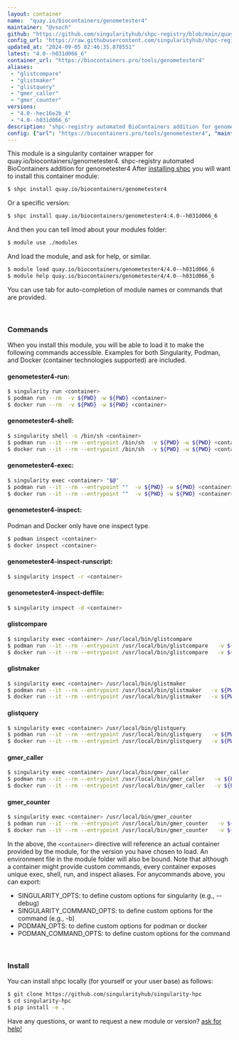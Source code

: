 ```yaml
---
layout: container
name:  "quay.io/biocontainers/genometester4"
maintainer: "@vsoch"
github: "https://github.com/singularityhub/shpc-registry/blob/main/quay.io/biocontainers/genometester4/container.yaml"
config_url: "https://raw.githubusercontent.com/singularityhub/shpc-registry/main/quay.io/biocontainers/genometester4/container.yaml"
updated_at: "2024-09-05 02:46:35.878551"
latest: "4.0--h031d066_6"
container_url: "https://biocontainers.pro/tools/genometester4"
aliases:
 - "glistcompare"
 - "glistmaker"
 - "glistquery"
 - "gmer_caller"
 - "gmer_counter"
versions:
 - "4.0--hec16e2b_4"
 - "4.0--h031d066_6"
description: "shpc-registry automated BioContainers addition for genometester4"
config: {"url": "https://biocontainers.pro/tools/genometester4", "maintainer": "@vsoch", "description": "shpc-registry automated BioContainers addition for genometester4", "latest": {"4.0--h031d066_6": "sha256:011cbf4d9652d9a37ac6bb6aa5e0d3b211cdb2f1fc402ab142011ab53f250baa"}, "tags": {"4.0--hec16e2b_4": "sha256:d03479ad3e891198a1056364ed0dde9389ba929bad199d67ad13ea8641f00424", "4.0--h031d066_6": "sha256:011cbf4d9652d9a37ac6bb6aa5e0d3b211cdb2f1fc402ab142011ab53f250baa"}, "docker": "quay.io/biocontainers/genometester4", "aliases": {"glistcompare": "/usr/local/bin/glistcompare", "glistmaker": "/usr/local/bin/glistmaker", "glistquery": "/usr/local/bin/glistquery", "gmer_caller": "/usr/local/bin/gmer_caller", "gmer_counter": "/usr/local/bin/gmer_counter"}}
---
```


This module is a singularity container wrapper for quay.io/biocontainers/genometester4.
shpc-registry automated BioContainers addition for genometester4
After [installing shpc](#install) you will want to install this container module:


```bash
$ shpc install quay.io/biocontainers/genometester4
```

Or a specific version:

```bash
$ shpc install quay.io/biocontainers/genometester4:4.0--h031d066_6
```

And then you can tell lmod about your modules folder:

```bash
$ module use ./modules
```

And load the module, and ask for help, or similar.

```bash
$ module load quay.io/biocontainers/genometester4/4.0--h031d066_6
$ module help quay.io/biocontainers/genometester4/4.0--h031d066_6
```

You can use tab for auto-completion of module names or commands that are provided.

<br>

### Commands

When you install this module, you will be able to load it to make the following commands accessible.
Examples for both Singularity, Podman, and Docker (container technologies supported) are included.

#### genometester4-run:

```bash
$ singularity run <container>
$ podman run --rm  -v ${PWD} -w ${PWD} <container>
$ docker run --rm  -v ${PWD} -w ${PWD} <container>
```

#### genometester4-shell:

```bash
$ singularity shell -s /bin/sh <container>
$ podman run --it --rm --entrypoint /bin/sh  -v ${PWD} -w ${PWD} <container>
$ docker run --it --rm --entrypoint /bin/sh  -v ${PWD} -w ${PWD} <container>
```

#### genometester4-exec:

```bash
$ singularity exec <container> "$@"
$ podman run --it --rm --entrypoint ""  -v ${PWD} -w ${PWD} <container> "$@"
$ docker run --it --rm --entrypoint ""  -v ${PWD} -w ${PWD} <container> "$@"
```

#### genometester4-inspect:

Podman and Docker only have one inspect type.

```bash
$ podman inspect <container>
$ docker inspect <container>
```

#### genometester4-inspect-runscript:

```bash
$ singularity inspect -r <container>
```

#### genometester4-inspect-deffile:

```bash
$ singularity inspect -d <container>
```


#### glistcompare

```bash
$ singularity exec <container> /usr/local/bin/glistcompare
$ podman run --it --rm --entrypoint /usr/local/bin/glistcompare   -v ${PWD} -w ${PWD} <container> -c " $@"
$ docker run --it --rm --entrypoint /usr/local/bin/glistcompare   -v ${PWD} -w ${PWD} <container> -c " $@"
```


#### glistmaker

```bash
$ singularity exec <container> /usr/local/bin/glistmaker
$ podman run --it --rm --entrypoint /usr/local/bin/glistmaker   -v ${PWD} -w ${PWD} <container> -c " $@"
$ docker run --it --rm --entrypoint /usr/local/bin/glistmaker   -v ${PWD} -w ${PWD} <container> -c " $@"
```


#### glistquery

```bash
$ singularity exec <container> /usr/local/bin/glistquery
$ podman run --it --rm --entrypoint /usr/local/bin/glistquery   -v ${PWD} -w ${PWD} <container> -c " $@"
$ docker run --it --rm --entrypoint /usr/local/bin/glistquery   -v ${PWD} -w ${PWD} <container> -c " $@"
```


#### gmer_caller

```bash
$ singularity exec <container> /usr/local/bin/gmer_caller
$ podman run --it --rm --entrypoint /usr/local/bin/gmer_caller   -v ${PWD} -w ${PWD} <container> -c " $@"
$ docker run --it --rm --entrypoint /usr/local/bin/gmer_caller   -v ${PWD} -w ${PWD} <container> -c " $@"
```


#### gmer_counter

```bash
$ singularity exec <container> /usr/local/bin/gmer_counter
$ podman run --it --rm --entrypoint /usr/local/bin/gmer_counter   -v ${PWD} -w ${PWD} <container> -c " $@"
$ docker run --it --rm --entrypoint /usr/local/bin/gmer_counter   -v ${PWD} -w ${PWD} <container> -c " $@"
```



In the above, the `<container>` directive will reference an actual container provided
by the module, for the version you have chosen to load. An environment file in the
module folder will also be bound. Note that although a container
might provide custom commands, every container exposes unique exec, shell, run, and
inspect aliases. For anycommands above, you can export:

 - SINGULARITY_OPTS: to define custom options for singularity (e.g., --debug)
 - SINGULARITY_COMMAND_OPTS: to define custom options for the command (e.g., -b)
 - PODMAN_OPTS: to define custom options for podman or docker
 - PODMAN_COMMAND_OPTS: to define custom options for the command

<br>

### Install

You can install shpc locally (for yourself or your user base) as follows:

```bash
$ git clone https://github.com/singularityhub/singularity-hpc
$ cd singularity-hpc
$ pip install -e .
```

Have any questions, or want to request a new module or version? [ask for help!](https://github.com/singularityhub/singularity-hpc/issues)